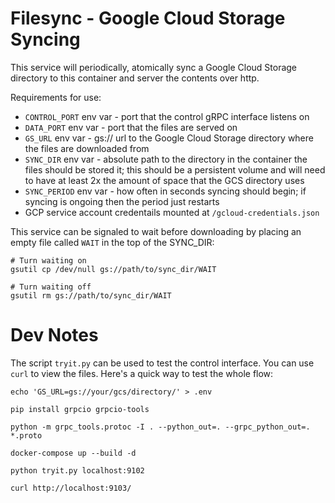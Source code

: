 # Filesync - Google Cloud Storage Syncing

This service will periodically, atomically sync a Google Cloud Storage
directory to this container and server the contents over http.

Requirements for use:

* `CONTROL_PORT` env var - port that the control gRPC interface listens on
* `DATA_PORT` env var - port that the files are served on
* `GS_URL` env var - gs:// url to the Google Cloud Storage directory where the
  files are downloaded from
* `SYNC_DIR` env var - absolute path to the directory in the container the files
  should be stored it; this should be a persistent volume and will
  need to have at least 2x the amount of space that the GCS directory
  uses
* `SYNC_PERIOD` env var - how often in seconds syncing should begin; if syncing
  is ongoing then the period just restarts
* GCP service account credentails mounted at `/gcloud-credentials.json`

This service can be signaled to wait before downloading by placing an
empty file called `WAIT` in the top of the SYNC_DIR:

```
# Turn waiting on
gsutil cp /dev/null gs://path/to/sync_dir/WAIT

# Turn waiting off
gsutil rm gs://path/to/sync_dir/WAIT
```

# Dev Notes

The script `tryit.py` can be used to test the control interface. You
can use `curl` to view the files. Here's a quick way to test the whole
flow:

```
echo 'GS_URL=gs://your/gcs/directory/' > .env

pip install grpcio grpcio-tools

python -m grpc_tools.protoc -I . --python_out=. --grpc_python_out=. *.proto

docker-compose up --build -d

python tryit.py localhost:9102

curl http://localhost:9103/
```
